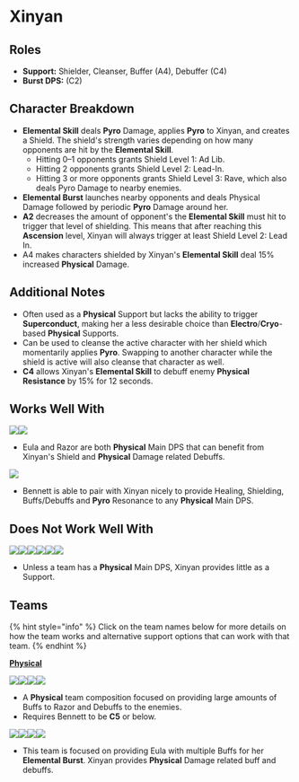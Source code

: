 # Xinyan

## Roles

* **Support:** Shielder, Cleanser, Buffer (A4), Debuffer (C4)
* **Burst DPS:** (C2)

## Character Breakdown

* **Elemental Skill** deals **Pyro** Damage, applies **Pyro** to Xinyan, and creates a Shield. The shield's strength varies depending on how many opponents are hit by the **Elemental Skill**.
  * Hitting 0–1 opponents grants Shield Level 1: Ad Lib.
  * Hitting 2 opponents grants Shield Level 2: Lead-In.
  * Hitting 3 or more opponents grants Shield Level 3: Rave, which also deals Pyro Damage to nearby enemies.
* **Elemental Burst** launches nearby opponents and deals Physical Damage followed by periodic **Pyro** Damage around her.
* **A2** decreases the amount of opponent's the **Elemental Skill** must hit to trigger that level of shielding. This means that after reaching this **Ascension** level, Xinyan will always trigger at least Shield Level 2: Lead In.
* A4 makes characters shielded by Xinyan's **Elemental Skill** deal 15% increased **Physical** Damage.

## Additional Notes

* Often used as a **Physical** Support but lacks the ability to trigger **Superconduct**, making her a less desirable choice than **Electro**/**Cryo**-based **Physical** Supports.
* Can be used to cleanse the active character with her shield which momentarily applies **Pyro**. Swapping to another character while the shield is active will also cleanse that character as well.
* **C4** allows Xinyan's **Elemental Skill** to debuff enemy **Physical Resistance** by 15% for 12 seconds.

## Works Well With

![](../../.gitbook/assets/UI\_AvatarIcon\_Razor.png)![](../../.gitbook/assets/UI\_AvatarIcon\_Eula.png)

* Eula and Razor are both **Physical** Main DPS that can benefit from Xinyan's Shield and **Physical** Damage related Debuffs.

![](../../.gitbook/assets/UI\_AvatarIcon\_Bennett.png)

* Bennett is able to pair with Xinyan nicely to provide Healing, Shielding, Buffs/Debuffs and **Pyro** Resonance to any **Physical** Main DPS.

## Does Not Work Well With

![](../../.gitbook/assets/Element\_Anemo.webp)![](../../.gitbook/assets/Element\_Cryo.webp)![](../../.gitbook/assets/Element\_Electro.webp)![](../../.gitbook/assets/Element\_Hydro.webp)![](../../.gitbook/assets/Element\_Pyro.webp)![](../../.gitbook/assets/Element\_Geo.webp)

* Unless a team has a **Physical** Main DPS, Xinyan provides little as a Support.

## Teams

{% hint style="info" %}
Click on the team names below for more details on how the team works and alternative support options that can work with that team.
{% endhint %}

****[**Physical**](../../teams/physical.md)****

![](../../.gitbook/assets/UI\_AvatarIcon\_Razor.png)![](../../.gitbook/assets/UI\_AvatarIcon\_Xinyan.png)![](../../.gitbook/assets/UI\_AvatarIcon\_Bennett.png)![](../../.gitbook/assets/UI\_AvatarIcon\_Diona.png)

* A **Physical** team composition focused on providing large amounts of Buffs to Razor and Debuffs to the enemies.
* Requires Bennett to be **C5** or below.

![](../../.gitbook/assets/UI\_AvatarIcon\_Eula.png)![](../../.gitbook/assets/UI\_AvatarIcon\_Xinyan.png)![](../../.gitbook/assets/UI\_AvatarIcon\_Shougun.png)![](../../.gitbook/assets/UI\_AvatarIcon\_Bennett.png)

* This team is focused on providing Eula with multiple Buffs for her **Elemental Burst**. Xinyan provides **Physical** Damage related buff and debuffs.
